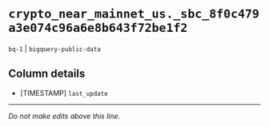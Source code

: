 # `crypto_near_mainnet_us._sbc_8f0c479a3e074c96a6e8b643f72be1f2`
`bq-1` | `bigquery-public-data`

## Column details
* [TIMESTAMP] `last_update`

-------------------------------------------------------------------------------
*Do not make edits above this line.*

